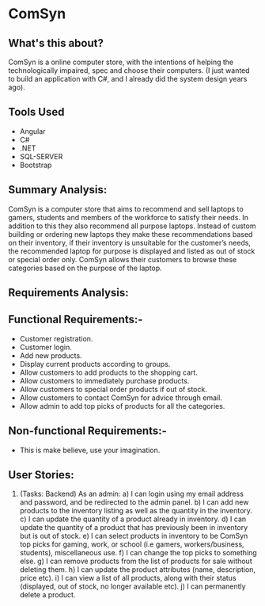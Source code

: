# ComSyn

## What's this about?
ComSyn is a online computer store, with the intentions of helping the technologically impaired, spec and choose their computers.
(I just wanted to build an application with C#, and I already did the system design years ago).

## Tools Used
* Angular
* C#
* .NET
* SQL-SERVER
* Bootstrap

## Summary Analysis:

ComSyn is a computer store that aims to recommend and sell laptops to gamers, students and members of the workforce to satisfy their needs. In addition to this they also recommend all purpose laptops. Instead of custom building or ordering new laptops they make these recommendations based on their inventory, if their inventory is unsuitable for the customer’s needs, the recommended laptop for purpose is displayed and listed as out of stock or special order only. ComSyn allows their customers to browse these categories based on the purpose of the laptop.

## Requirements Analysis:

## Functional Requirements:-
* Customer registration.
* Customer login.
* Add new products.
* Display current products according to groups.
* Allow customers to add products to the shopping cart.
* Allow customers to immediately purchase products.
* Allow customers to special order products if out of stock.
* Allow customers to contact ComSyn for advice through email.
* Allow admin to add top picks of products for all the categories.
## Non-functional Requirements:-
* This is make believe, use your imagination.

## User Stories:
 1. (Tasks: Backend) As an admin:
  a) I can login using my email address and password, and be redirected to the admin panel.
  b) I can add new products to the inventory listing as well as the quantity in the inventory.
  c) I can update the quantity of a product already in inventory.
  d) I can update the quantity of a product that has previously been in inventory but is out of stock.
  e) I can select products in inventory to be ComSyn top picks for gaming, work, or school (i.e gamers, workers/business, students), miscellaneous use.
  f) I can change the top picks to something else.
  g) I can remove products from the list of products for sale without deleting them.
  h) I can update the product attributes (name, description, price etc).
  i) I can view a list of all products, along with their status (displayed, out of stock, no longer available etc).
  j) I can permanently delete a product.

